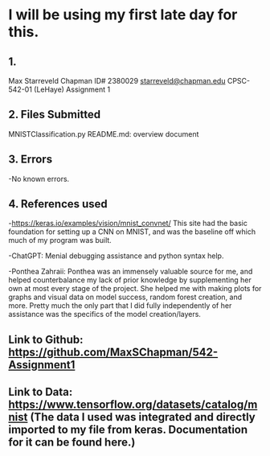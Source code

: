 # I will be using my first late day for this. 

## 1.
 Max Starreveld
 Chapman ID# 2380029
 starreveld@chapman.edu
 CPSC-542-01 (LeHaye)
 Assignment 1
   
## 2. Files Submitted
  MNISTClassification.py
  README.md: overview document

## 3. Errors
  -No known errors.

## 4. References used
   -https://keras.io/examples/vision/mnist_convnet/ This site had the basic foundation for setting up a CNN on MNIST, and was the baseline off which much of my program was built.
        
   -ChatGPT: Menial debugging assistance and python syntax help.
 
   -Ponthea Zahraii: Ponthea was an immensely valuable source for me, and helped counterbalance my lack of prior knowledge by supplementing her own at most every stage of the project. She helped me with making plots for graphs and visual data on model success, random forest creation, and more. Pretty much the only part that I did fully independently of her assistance was the specifics of the model creation/layers. 
     
## Link to Github: https://github.com/MaxSChapman/542-Assignment1
## Link to Data: https://www.tensorflow.org/datasets/catalog/mnist (The data I used was integrated and directly imported to my file from keras. Documentation for it can be found here.)
